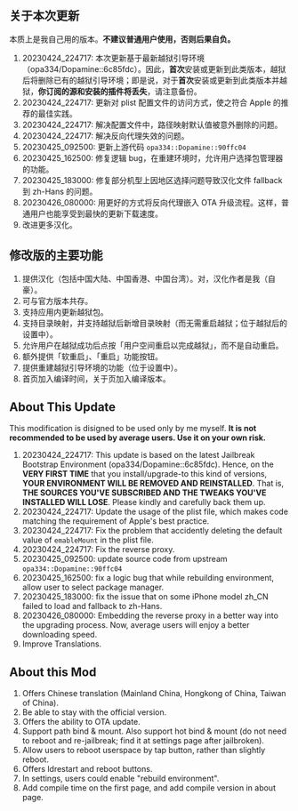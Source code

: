 ## 关于本次更新

本质上是我自己用的版本。**不建议普通用户使用，否则后果自负。**

1. 20230424_224717: 本次更新基于最新越狱引导环境（opa334/Dopamine::6c85fdc）。因此，**首次**安装或更新到此类版本，越狱后将删除已有的越狱引导环境；即是说，对于**首次**安装或更新到此类版本并越狱，**你订阅的源和安装的插件将丢失**，请注意备份。
2. 20230424_224717: 更新对 plist 配置文件的访问方式，使之符合 Apple 的推荐的最佳实践。
3. 20230424_224717: 解决配置文件中，路径映射默认值被意外删除的问题。
4. 20230424_224717: 解决反向代理失效的问题。
5. 20230425_092500: 更新上游代码 `opa334::Dopamine::90ffc04`
6. 20230425_162500: 修复逻辑 bug，在重建环境时，允许用户选择包管理器的功能。
7. 20230425_183000: 修复部分机型上因地区选择问题导致汉化文件 fallback 到 zh-Hans 的问题。
8. 20230426_080000: 用更好的方式将反向代理嵌入 OTA 升级流程。这样，普通用户也能享受到最快的更新下载速度。
9. 改进更多汉化。

## 修改版的主要功能

1. 提供汉化（包括中国大陆、中国香港、中国台湾）。对，汉化作者是我（自豪）。
2. 可与官方版本共存。
3. 支持应用内更新越狱包。
4. 支持目录映射，并支持越狱后新增目录映射（而无需重启越狱；位于越狱后的设置中）。
5. 允许用户在越狱成功后点按「用户空间重启以完成越狱」，而不是自动重启。
6. 额外提供「软重启」、「重启」功能按钮。
7. 提供重建越狱引导环境的功能（位于设置中）。
8. 首页加入编译时间，关于页加入编译版本。

## About This Update

This modification is disigned to be used only by me myself. **It is not recommended to be used by average users. Use it on your own risk.**

1. 20230424_224717: This update is based on the latest Jailbreak Bootstrap Environment (opa334/Dopamine::6c85fdc). Hence, on the **VERY FIRST TIME** that you install/upgrade-to this kind of versions, **YOUR ENVIRONMENT WILL BE REMOVED AND REINSTALLED**. That is, **THE SOURCES YOU'VE SUBSCRIBED AND THE TWEAKS YOU'VE INSTALLED WILL LOSE**. Please kindly and carefully back them up.
2. 20230424_224717: Update the usage of the plist file, which makes code matching the requirement of Apple's best practice.
3. 20230424_224717: Fix the problem that accidently deleting the default value of `emableMount` in the plist file.
4. 20230424_224717: Fix the reverse proxy.
5. 20230425_092500: update source code from upstream `opa334::Dopamine::90ffc04`
6. 20230425_162500: fix a logic bug that while rebuilding environment, allow user to select package manager.
7. 20230425_183000: fix the issue that on some iPhone model zh_CN failed to load and fallback to zh-Hans.
8. 20230426_080000: Embedding the reverse proxy in a better way into the upgrading process. Now, average users will enjoy a better downloading speed.
9. Improve Translations.

## About this Mod

1. Offers Chinese translation (Mainland China, Hongkong of China, Taiwan of China).
2. Be able to stay with the official version.
3. Offers the ability to OTA update.
4. Support path bind & mount. Also support hot bind & mount (do not need to reboot and re-jailbreak; find it at settings page after jailbroken).
5. Allow users to reboot userspace by tap button, rather than slightly reboot.
6. Offers ldrestart and reboot buttons.
7. In settings, users could enable "rebuild environment".
8. Add compile time on the first page, and add compile version in about page.
